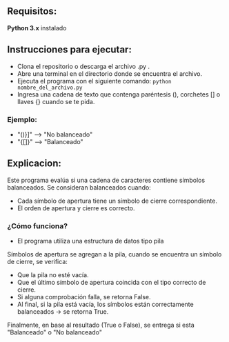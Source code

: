 ## Requisitos: 
**Python 3.x** instalado

## Instrucciones para ejecutar:
  - Clona el repositorio o descarga el archivo .py .
  - Abre una terminal en el directorio donde se encuentra el archivo.
  - Ejecuta el programa con el siguiente comando:
      `python nombre_del_archivo.py`
  - Ingresa una cadena de texto que contenga paréntesis (), corchetes [] o llaves {} cuando se te pida.
  
### Ejemplo:
  - "()}]" --> "No balanceado"
  - "{[]}" --> "Balanceado"

## Explicacion:
  Este programa evalúa si una cadena de caracteres contiene símbolos balanceados. Se consideran balanceados cuando:
  - Cada símbolo de apertura tiene un símbolo de cierre correspondiente.
  - El orden de apertura y cierre es correcto.

### ¿Cómo funciona?
  - El programa utiliza una estructura de datos tipo pila

Símbolos de apertura se agregan a la pila, cuando se encuentra un símbolo de cierre, se verifica:
  - Que la pila no esté vacía.
  - Que el último símbolo de apertura coincida con el tipo correcto de cierre.
  - Si alguna comprobación falla, se retorna False.
  - Al final, si la pila está vacía, los símbolos están correctamente balanceados → se retorna True.	

Finalmente, en base al resultado (True o False), se entrega si esta "Balanceado" o "No balanceado"

